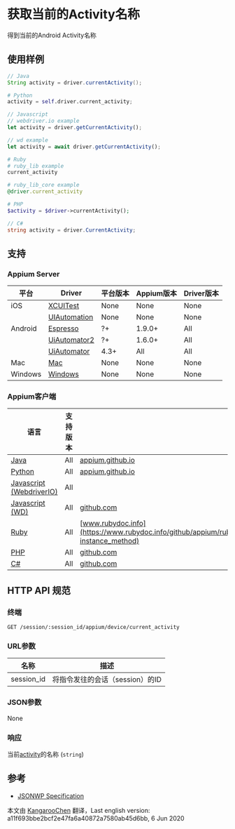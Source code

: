 # 获取当前的Activity名称

得到当前的Android Activity名称
## 使用样例

```java
// Java
String activity = driver.currentActivity();

```

```python
# Python
activity = self.driver.current_activity;

```

```javascript
// Javascript
// webdriver.io example
let activity = driver.getCurrentActivity();

// wd example
let activity = await driver.getCurrentActivity();

```

```ruby
# Ruby
# ruby_lib example
current_activity

# ruby_lib_core example
@driver.current_activity

```

```php
# PHP
$activity = $driver->currentActivity();

```

```csharp
// C#
string activity = driver.CurrentActivity;

```

## 支持

### Appium Server

|平台|Driver|平台版本| Appium版本 |Driver版本|
|--------|----------------|------|--------------|--------------|
| iOS | [XCUITest](/docs/en/drivers/ios-xcuitest.md) | None | None | None |
|  | [UIAutomation](/docs/en/drivers/ios-uiautomation.md) | None | None | None |
| Android | [Espresso](/docs/en/drivers/android-espresso.md) | ?+ | 1.9.0+ | All |
|  | [UiAutomator2](/docs/en/drivers/android-uiautomator2.md) | ?+ | 1.6.0+ | All |
|  | [UiAutomator](/docs/en/drivers/android-uiautomator.md) | 4.3+ | All | All |
| Mac | [Mac](/docs/en/drivers/mac.md) | None | None | None |
| Windows | [Windows](/docs/en/drivers/windows.md) | None | None | None |


### Appium客户端

|语言|支持版本|文档|
|--------|-------|-------------|
|[Java](https://github.com/appium/java-client/releases/latest)| All | [appium.github.io](https://appium.github.io/java-client/io/appium/java_client/android/StartsActivity.html#currentActivity--) |
|[Python](https://github.com/appium/python-client/releases/latest)| All | [appium.github.io](https://appium.github.io/python-client-sphinx/webdriver.extensions.android.html#webdriver.extensions.android.activities.Activities.current_activity) |
|[Javascript (WebdriverIO)](http://webdriver.io/index.html)| All |  |
|[Javascript (WD)](https://github.com/admc/wd/releases/latest)| All | [github.com](https://github.com/admc/wd/blob/master/lib/commands.js#L2519) |
|[Ruby](https://github.com/appium/ruby_lib/releases/latest)| All | [www.rubydoc.info](https://www.rubydoc.info/github/appium/ruby_lib_core/Appium/Core/Device#current_activity-instance_method) |
|[PHP](https://github.com/appium/php-client/releases/latest)| All | [github.com](https://github.com/appium/php-client/) |
|[C#](https://github.com/appium/appium-dotnet-driver/releases/latest)| All | [github.com](https://github.com/appium/appium-dotnet-driver/blob/master/src/Appium.Net/Appium/Android/AndroidDriver.cs) |

## HTTP API 规范

### 终端

`GET /session/:session_id/appium/device/current_activity`

### URL参数

|名称|描述|
|----|-----------|
|session_id|将指令发往的会话（session）的ID|

### JSON参数

None

### 响应

当前[activity](https://developer.android.com/reference/android/app/Activity.html)的名称 (`string`)

## 参考

* [JSONWP Specification](https://github.com/appium/appium-base-driver/blob/master/lib/protocol/routes.js#L429)



本文由 [KangarooChen](https://github.com/KangarooChen) 翻译，Last english version: a11f693bbe2bcf2e47fa6a40872a7580ab45d6bb, 6 Jun 2020

